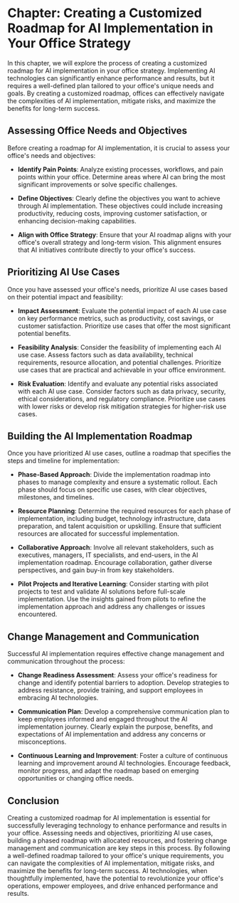 Chapter: Creating a Customized Roadmap for AI Implementation in Your Office Strategy
====================================================================================

In this chapter, we will explore the process of creating a customized roadmap for AI implementation in your office strategy. Implementing AI technologies can significantly enhance performance and results, but it requires a well-defined plan tailored to your office's unique needs and goals. By creating a customized roadmap, offices can effectively navigate the complexities of AI implementation, mitigate risks, and maximize the benefits for long-term success.

Assessing Office Needs and Objectives
-------------------------------------

Before creating a roadmap for AI implementation, it is crucial to assess your office's needs and objectives:

* **Identify Pain Points**: Analyze existing processes, workflows, and pain points within your office. Determine areas where AI can bring the most significant improvements or solve specific challenges.

* **Define Objectives**: Clearly define the objectives you want to achieve through AI implementation. These objectives could include increasing productivity, reducing costs, improving customer satisfaction, or enhancing decision-making capabilities.

* **Align with Office Strategy**: Ensure that your AI roadmap aligns with your office's overall strategy and long-term vision. This alignment ensures that AI initiatives contribute directly to your office's success.

Prioritizing AI Use Cases
-------------------------

Once you have assessed your office's needs, prioritize AI use cases based on their potential impact and feasibility:

* **Impact Assessment**: Evaluate the potential impact of each AI use case on key performance metrics, such as productivity, cost savings, or customer satisfaction. Prioritize use cases that offer the most significant potential benefits.

* **Feasibility Analysis**: Consider the feasibility of implementing each AI use case. Assess factors such as data availability, technical requirements, resource allocation, and potential challenges. Prioritize use cases that are practical and achievable in your office environment.

* **Risk Evaluation**: Identify and evaluate any potential risks associated with each AI use case. Consider factors such as data privacy, security, ethical considerations, and regulatory compliance. Prioritize use cases with lower risks or develop risk mitigation strategies for higher-risk use cases.

Building the AI Implementation Roadmap
--------------------------------------

Once you have prioritized AI use cases, outline a roadmap that specifies the steps and timeline for implementation:

* **Phase-Based Approach**: Divide the implementation roadmap into phases to manage complexity and ensure a systematic rollout. Each phase should focus on specific use cases, with clear objectives, milestones, and timelines.

* **Resource Planning**: Determine the required resources for each phase of implementation, including budget, technology infrastructure, data preparation, and talent acquisition or upskilling. Ensure that sufficient resources are allocated for successful implementation.

* **Collaborative Approach**: Involve all relevant stakeholders, such as executives, managers, IT specialists, and end-users, in the AI implementation roadmap. Encourage collaboration, gather diverse perspectives, and gain buy-in from key stakeholders.

* **Pilot Projects and Iterative Learning**: Consider starting with pilot projects to test and validate AI solutions before full-scale implementation. Use the insights gained from pilots to refine the implementation approach and address any challenges or issues encountered.

Change Management and Communication
-----------------------------------

Successful AI implementation requires effective change management and communication throughout the process:

* **Change Readiness Assessment**: Assess your office's readiness for change and identify potential barriers to adoption. Develop strategies to address resistance, provide training, and support employees in embracing AI technologies.

* **Communication Plan**: Develop a comprehensive communication plan to keep employees informed and engaged throughout the AI implementation journey. Clearly explain the purpose, benefits, and expectations of AI implementation and address any concerns or misconceptions.

* **Continuous Learning and Improvement**: Foster a culture of continuous learning and improvement around AI technologies. Encourage feedback, monitor progress, and adapt the roadmap based on emerging opportunities or changing office needs.

Conclusion
----------

Creating a customized roadmap for AI implementation is essential for successfully leveraging technology to enhance performance and results in your office. Assessing needs and objectives, prioritizing AI use cases, building a phased roadmap with allocated resources, and fostering change management and communication are key steps in this process. By following a well-defined roadmap tailored to your office's unique requirements, you can navigate the complexities of AI implementation, mitigate risks, and maximize the benefits for long-term success. AI technologies, when thoughtfully implemented, have the potential to revolutionize your office's operations, empower employees, and drive enhanced performance and results.
